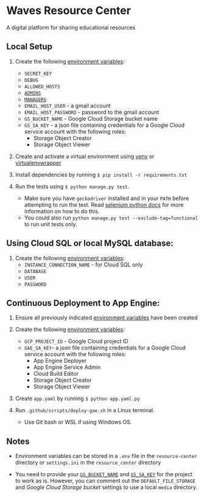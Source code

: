 # Waves Resource Center
A digital platform for sharing educational resources

## Local Setup
1. Create the following [environment variables](#env-vars):
    - `SECRET_KEY`
    - `DEBUG`
    - `ALLOWED_HOSTS`
    - [`ADMINS`](https://docs.djangoproject.com/en/3.1/ref/settings/#admins)
    - [`MANAGERS`](https://docs.djangoproject.com/en/3.1/ref/settings/#std:setting-MANAGERS)
    - `EMAIL_HOST_USER` - a gmail account
    - `EMAIL_HOST_PASSWORD` - password to the gmail account
    - <a id='gs-bucket-name'>`GS_BUCKET_NAME`</a> - Google Cloud
        Storage bucket name
    - <a id='gs-sa-key'>`GS_SA_KEY`</a> - a json file containing
        credentials for a Google Cloud service account with the following roles:
        - Storage Object Creator
        - Storage Object Viewer 

1. Create and activate a virtual environment using 
    [venv](https://packaging.python.org/guides/installing-using-pip-and-virtual-environments/) or 
    [virtualenvwrapper](https://virtualenvwrapper.readthedocs.io/en/latest/)
1. Install dependencies by running `$ pip install -r requirements.txt`
1. Run the tests using `$ python manage.py test`. 
    - Make sure you have `geckodriver` installed and in your `PATH` 
    before attempting to run the test.
    Read [selenium python docs](https://selenium-python.readthedocs.io/installation.html#drivers)
    for more information on how to do this.
    - You could also run `python manage.py test --exclude-tag=functional`
    to run unit tests only.

## Using Cloud SQL or local MySQL database:
1. Create the following [environment variables](#env-vars):
    - `INSTANCE_CONNECTION_NAME` - for Cloud SQL only
    - `DATABASE`
    - `USER`
    - `PASSWORD`

## Continuous Deployment to App Engine:
1. Ensure all previously indicated [environment variables](#env-vars)
    have been created
1. Create the following [environment variables](#env-vars):
    - `GCP_PROJECT_ID` - Google Cloud project ID
    - `GAE_SA_KEY`- a json file containing credentials for a Google Cloud
        service account with the following roles:
        - App Engine Deployer
        - App Engine Service Admin
        - Cloud Build Editor
        - Storage Object Creator
        - Storage Object Viewer 

1. Create `app.yaml` by running `$ python app.yaml.py`
1. Run `.github/scripts/deploy-gae.sh` in a Linux terminal.
    - Use Git bash or WSL if using Windows OS.

## Notes
-  <a id='env-vars'>Environment variables</a> can be stored in a
    `.env` file in the `resource-center` directory or `settings.ini`
    in the `resource_center` directory

- You need to provide your [`GS_BUCKET_NAME`](#gs-bucket-name)
    and [`GS_SA_KEY`](#gs-sa-key) for the project to work as is. 
    However, you can comment out the `DEFAULT_FILE_STORAGE` and 
    _Google Cloud Storage bucket_ settings to use a local `media`
    directory.